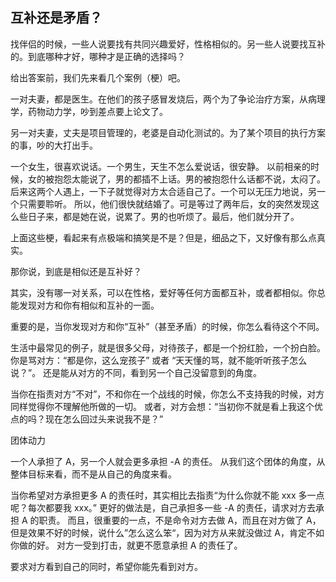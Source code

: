 ## 互补还是矛盾？

找伴侣的时候，一些人说要找有共同兴趣爱好，性格相似的。另一些人说要找互补的。到底哪种才好，哪种才是正确的选择吗？

给出答案前，我们先来看几个案例（梗）吧。

一对夫妻，都是医生。在他们的孩子感冒发烧后，两个为了争论治疗方案，从病理学，药物动力学，吵到差点要上论文了。

另一对夫妻，丈夫是项目管理的，老婆是自动化测试的。为了某个项目的执行方案的事，吵的大打出手。

一个女生，很喜欢说话。一个男生，天生不怎么爱说话，很安静。
以前相亲的时候，女的被抱怨太能说了，男的都插不上话。男的被抱怨什么话都不说，太闷了。
后来这两个人遇上，一下子就觉得对方太合适自己了。一个可以无压力地说，另一个只需要聆听。
所以，他们很快就结婚了。可是等过了两年后，女的突然发现这么些日子来，都是她在说，说累了。男的也听烦了。最后，他们就分开了。

上面这些梗，看起来有点极端和搞笑是不是？但是，细品之下，又好像有那么点真实。

那你说，到底是相似还是互补好？

其实，没有哪一对关系，可以在性格，爱好等任何方面都互补，或者都相似。你总能发现对方和你有相似和互补的一面。

重要的是，当你发现对方和你“互补”（甚至矛盾）的时候，你怎么看待这个不同。

生活中最常见的例子，就是很多父母，对待孩子，都是一个扮红脸，一个扮白脸。
你是骂对方：“都是你，这么宠孩子” 或者 “天天懂的骂，就不能听听孩子怎么说？”。
还是能从对方的不同，看到另一个自己没留意到的角度。

当你在指责对方“不对”，不和你在一个战线的时候，你怎么不支持我的时候，对方同样觉得你不理解他所做的一切。
或者，对方会想：“当初你不就是看上我这个优点的吗？现在怎么回过头来说我不是？”



团体动力

一个人承担了 A，另一个人就会更多承担 -A 的责任。
从我们这个团体的角度，从整体目标来看，而不是从自己的角度来看。

当你希望对方承担更多 A 的责任时，其实相比去指责“为什么你就不能 xxx 多一点呢？每次都要我 xxx。”
更好的做法是，自己承担多一些 -A 的责任，请求对方去承担 A 的职责。
而且，很重要的一点，不是命令对方去做 A，而且在对方做了 A，但是效果不好的时候，说什么”怎么这么笨“，因为对方从来就没做过 A，肯定不如你做的好。
对方一受到打击，就更不愿意承担 A 的责任了。

要求对方看到自己的同时，希望你能先看到对方。
